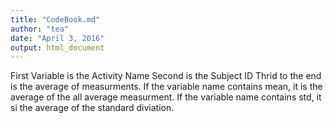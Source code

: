 ```yaml
---
title: "CodeBook.md"
author: "tea"
date: "April 3, 2016"
output: html_document
---
```

First Variable is the Activity Name
Second is the Subject ID
Thrid to the end is the average of measurments.
If the variable name contains mean, it is the average of the all average measurment.
If the variable name contains std, it si the average of the standard diviation.